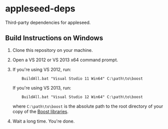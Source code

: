 appleseed-deps
==============

Third-party dependencies for appleseed.

## Build Instructions on Windows

1. Clone this repository on your machine.
2. Open a VS 2012 or VS 2013 x64 command prompt.
3. If you're using VS 2012, run:
   ~~~
       BuildAll.bat "Visual Studio 11 Win64" C:\path\to\boost
   ~~~
   If you're using VS 2013, run:
   ~~~
       BuildAll.bat "Visual Studio 12 Win64" C:\path\to\boost
   ~~~
   where `C:\path\to\boost` is the absolute path to the root directory of your copy of the [Boost libraries](http://www.boost.org/).
   
4. Wait a long time. You're done.
